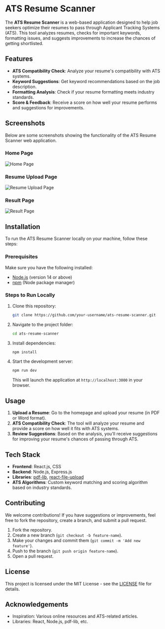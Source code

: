 # ATS Resume Scanner

The **ATS Resume Scanner** is a web-based application designed to help job seekers optimize their resumes to pass through Applicant Tracking Systems (ATS). This tool analyzes resumes, checks for important keywords, formatting issues, and suggests improvements to increase the chances of getting shortlisted.

## Features
- **ATS Compatibility Check**: Analyze your resume's compatibility with ATS systems.
- **Keyword Suggestions**: Get keyword recommendations based on the job description.
- **Formatting Analysis**: Check if your resume formatting meets industry standards.
- **Score & Feedback**: Receive a score on how well your resume performs and suggestions for improvements.

## Screenshots
Below are some screenshots showing the functionality of the ATS Resume Scanner web application.

### Home Page
![Home Page](client\src\assets\homepage.png)

### Resume Upload Page
![Resume Upload Page](client\src\assets\resumeupload.png)

### Result Page
![Result Page](client\src\assets\result.png)

## Installation

To run the ATS Resume Scanner locally on your machine, follow these steps:

### Prerequisites
Make sure you have the following installed:
- [Node.js](https://nodejs.org/) (version 14 or above)
- [npm](https://npmjs.com/) (Node package manager)

### Steps to Run Locally
1. Clone this repository:
    ```bash
    git clone https://github.com/your-username/ats-resume-scanner.git
    ```
2. Navigate to the project folder:
    ```bash
    cd ats-resume-scanner
    ```
3. Install dependencies:
    ```bash
    npm install
    ```
4. Start the development server:
    ```bash
    npm run dev
    ```
    This will launch the application at `http://localhost:3000` in your browser.

## Usage

1. **Upload a Resume**: Go to the homepage and upload your resume (in PDF or Word format).
2. **ATS Compatibility Check**: The tool will analyze your resume and provide a score on how well it fits with ATS systems.
3. **Review Suggestions**: Based on the analysis, you'll receive suggestions for improving your resume's chances of passing through ATS.

## Tech Stack

- **Frontend**: React.js, CSS
- **Backend**: Node.js, Express.js 
- **Libraries**: [pdf-lib](https://github.com/Hopding/pdf-lib), [react-file-upload](https://www.npmjs.com/package/react-file-upload)
- **ATS Algorithms**: Custom keyword matching and scoring algorithm based on industry standards.

## Contributing

We welcome contributions! If you have suggestions or improvements, feel free to fork the repository, create a branch, and submit a pull request.

1. Fork the repository.
2. Create a new branch (`git checkout -b feature-name`).
3. Make your changes and commit them (`git commit -m 'Add new feature'`).
4. Push to the branch (`git push origin feature-name`).
5. Open a pull request.

## License

This project is licensed under the MIT License - see the [LICENSE](LICENSE) file for details.

## Acknowledgements
- Inspiration: Various online resources and ATS-related articles.
- Libraries: React, Node.js, pdf-lib, etc.
